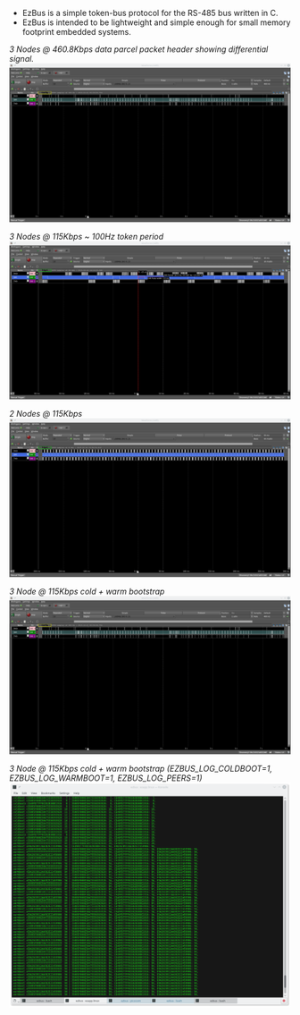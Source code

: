 * EzBus is a simple token-bus protocol for the RS-485 bus written in C. 
* EzBus is intended to be lightweight and simple enough for small memory footprint embedded systems.

*3 Nodes @ 460.8Kbps data parcel packet header showing differential signal.*
![EzBus 3 node](https://raw.githubusercontent.com/8bitgeek/ezbus/master/images/ezbus-3node-bootstrap-115kbps.png)

*3 Nodes @ 115Kbps ~ 100Hz token period*
![EzBus 3 node](https://raw.githubusercontent.com/8bitgeek/ezbus/master/images/ezbus-3node-115kbps.png)

*2 Nodes @ 115Kbps*
![EzBus 2 node](https://raw.githubusercontent.com/8bitgeek/ezbus/master/images/ezbus-2node-115kbps.png)

*3 Node @ 115Kbps cold + warm bootstrap*
![EzBus 2 node](https://raw.githubusercontent.com/8bitgeek/ezbus/master/images/ezbus-3node-bootstrap-115kbps.png)

*3 Node @ 115Kbps cold + warm bootstrap (EZBUS_LOG_COLDBOOT=1, EZBUS_LOG_WARMBOOT=1, EZBUS_LOG_PEERS=1)*
![EzBus 2 node](https://raw.githubusercontent.com/8bitgeek/ezbus/master/images/ezbus-3-node-bootstrap-terminal.png)


